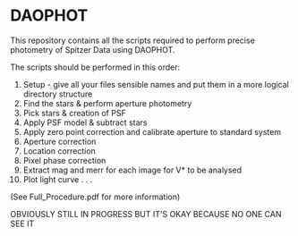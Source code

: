 # DAOPHOT

This repository contains all the scripts required to perform precise photometry of Spitzer Data using DAOPHOT.

The scripts should be performed in this order:
1. Setup - give all your files sensible names and put them in a more logical directory structure
2. Find the stars & perform aperture photometry
3. Pick stars & creation of PSF
4. Apply PSF model & subtract stars
5. Apply zero point correction and calibrate aperture to standard system
6. Aperture correction
7. Location correction
8. Pixel phase correction
9. Extract mag and merr for each image for V* to be analysed
10. Plot light curve
.
.
.

(See Full_Procedure.pdf for more information)

OBVIOUSLY STILL IN PROGRESS BUT IT'S OKAY BECAUSE NO ONE CAN SEE IT
